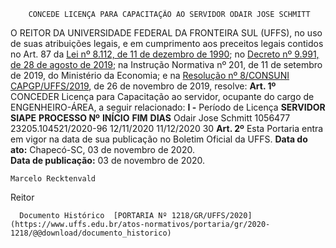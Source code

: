         CONCEDE LICENÇA PARA CAPACITAÇÃO AO SERVIDOR ODAIR JOSE SCHMITT  

 O REITOR DA UNIVERSIDADE FEDERAL DA FRONTEIRA SUL (UFFS), no uso de suas atribuições legais, e em cumprimento aos preceitos legais contidos no Art. 87 da [Lei nº 8.112, de 11 de dezembro de 1990](http://www.planalto.gov.br/ccivil_03/leis/l8112cons.htm); no [Decreto nº 9.991, de 28 de agosto de 2019](http://www.planalto.gov.br/ccivil_03/_Ato2019-2022/2019/Decreto/D9991.htm); na Instrução Normativa nº 201, de 11 de setembro de 2019, do Ministério da Economia; e na [Resolução nº 8/CONSUNI CAPGP/UFFS/2019](https://www.uffs.edu.br/atos-normativos/resolucao/consunicapgp/2019-0008), de 26 de novembro de 2019, resolve:   **Art. 1º**  CONCEDER Licença para Capacitação ao servidor, ocupante do cargo de ENGENHEIRO-ÁREA, a seguir relacionado: **I -**  Período de Licença     **SERVIDOR**    **SIAPE**    **PROCESSO Nº**    **INÍCIO**    **FIM**    **DIAS**      Odair Jose Schmitt   1056477   23205.104521/2020-96   12/11/2020   11/12/2020   30       **Art. 2º**  Esta Portaria entra em vigor na data de sua publicação no Boletim Oficial da UFFS.        **Data do ato:** Chapecó-SC, 03 de novembro de 2020.   
 **Data de publicação:**  03 de novembro de 2020. 

    Marcelo Recktenvald   
 Reitor 

      Documento Histórico  [PORTARIA Nº 1218/GR/UFFS/2020](https://www.uffs.edu.br/atos-normativos/portaria/gr/2020-1218/@@download/documento_historico)     
      
